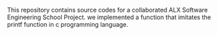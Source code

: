 This repository contains source codes for a collaborated ALX Software Engineering School Project. we implemented a function that imitates the printf function in c programming language.
